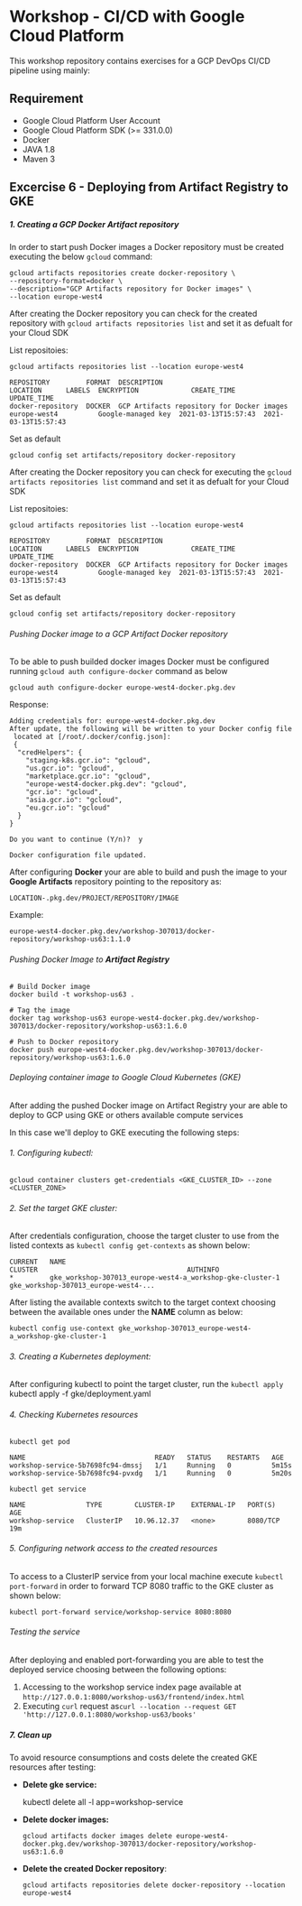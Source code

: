 
# Workshop - CI/CD with Google Cloud Platform

This workshop repository contains exercises for a GCP DevOps CI/CD pipeline using mainly:


## Requirement

*   Google Cloud Platform User Account
*   Google Cloud Platform SDK (>= 331.0.0)
*	Docker
*	JAVA 1.8
*   Maven 3

## Excercise 6 - Deploying from Artifact Registry to GKE

##### 1. Creating a GCP Docker Artifact repository
In order to start push Docker images a Docker repository must be created executing the below `gcloud` command:

	gcloud artifacts repositories create docker-repository \
	--repository-format=docker \
	--description="GCP Artifacts repository for Docker images" \
	--location europe-west4

After creating the Docker repository you can check for the created repository with `gcloud artifacts repositories list` and set it as defualt for your Cloud SDK

List repositoies:

	gcloud artifacts repositories list --location europe-west4

	REPOSITORY         FORMAT  DESCRIPTION                                 LOCATION      LABELS  ENCRYPTION          	CREATE_TIME          UPDATE_TIME
	docker-repository  DOCKER  GCP Artifacts repository for Docker images  europe-west4          Google-managed key  2021-03-13T15:57:43  2021-03-13T15:57:43

Set as default
	
	gcloud config set artifacts/repository docker-repository

After creating the Docker repository you can check for executing the `gcloud artifacts repositories list` command and set it as defualt for your Cloud SDK

List repositoies:

	gcloud artifacts repositories list --location europe-west4

	REPOSITORY         FORMAT  DESCRIPTION                                 LOCATION      LABELS  ENCRYPTION          	CREATE_TIME          UPDATE_TIME
	docker-repository  DOCKER  GCP Artifacts repository for Docker images  europe-west4          Google-managed key  2021-03-13T15:57:43  2021-03-13T15:57:43

Set as default
	
	gcloud config set artifacts/repository docker-repository
	

###### Pushing Docker image to a GCP Artifact Docker repository
To be able to push builded docker images Docker must be configured running `gcloud auth configure-docker` command as below

	gcloud auth configure-docker europe-west4-docker.pkg.dev
	
Response:

	Adding credentials for: europe-west4-docker.pkg.dev
	After update, the following will be written to your Docker config file
	 located at [/root/.docker/config.json]:
	 {
	  "credHelpers": {
	    "staging-k8s.gcr.io": "gcloud",
	    "us.gcr.io": "gcloud",
	    "marketplace.gcr.io": "gcloud",
	    "europe-west4-docker.pkg.dev": "gcloud",
	    "gcr.io": "gcloud",
	    "asia.gcr.io": "gcloud",
	    "eu.gcr.io": "gcloud"
	  }
	}
	
	Do you want to continue (Y/n)?  y
	
	Docker configuration file updated.	
	
After configuring **Docker** your are able to build and push the image to your **Google Artifacts** repository pointing to the repository as:

	LOCATION-.pkg.dev/PROJECT/REPOSITORY/IMAGE

Example:

	europe-west4-docker.pkg.dev/workshop-307013/docker-repository/workshop-us63:1.1.0
  	

###### Pushing Docker Image to **Artifact Registry**

	# Build Docker image
	docker build -t workshop-us63 .
	
	# Tag the image
	docker tag workshop-us63 europe-west4-docker.pkg.dev/workshop-307013/docker-repository/workshop-us63:1.6.0
	
	# Push to Docker repository
	docker push europe-west4-docker.pkg.dev/workshop-307013/docker-repository/workshop-us63:1.6.0
	

###### Deploying container image to Google Cloud Kubernetes (GKE)
After adding the pushed Docker image on Artifact Registry your are able to deploy to GCP using GKE or others available compute services

In this case we'll deploy to GKE executing the following steps:

###### 1. Configuring kubectl:
	gcloud container clusters get-credentials <GKE_CLUSTER_ID> --zone <CLUSTER_ZONE>

###### 2. Set the target GKE cluster:
After credentials configuration, choose the target cluster to use from the listed contexts as `kubectl config get-contexts` as shown below:

	CURRENT   NAME                                                        CLUSTER                                     AUTHINFO                                     
	*         gke_workshop-307013_europe-west4-a_workshop-gke-cluster-1   gke_workshop-307013_europe-west4-...   

After listing the available contexts switch to the target context choosing between the available ones under the **NAME** column as below:

	kubectl config use-context gke_workshop-307013_europe-west4-a_workshop-gke-cluster-1

###### 3. Creating a Kubernetes deployment:
After configuring kubectl to point the target cluster, run the `kubectl apply`
	kubectl apply -f gke/deployment.yaml

###### 4. Checking Kubernetes resources

	kubectl get pod

	NAME                                READY   STATUS    RESTARTS   AGE
	workshop-service-5b7698fc94-dmssj   1/1     Running   0          5m15s
	workshop-service-5b7698fc94-pvxdg   1/1     Running   0          5m20s

	kubectl get service

	NAME               TYPE        CLUSTER-IP    EXTERNAL-IP   PORT(S)    AGE	
	workshop-service   ClusterIP   10.96.12.37   <none>        8080/TCP   19m

###### 5. Configuring network access to the created resources
To access to a ClusterIP service from your local machine execute `kubectl port-forward` in order to forward TCP 8080 traffic to the GKE cluster as shown below:

	kubectl port-forward service/workshop-service 8080:8080

###### Testing the service
After deploying and enabled port-forwarding you are able to test the deployed service choosing between the following options:

1. Accessing to the workshop service index page available at
	`http://127.0.0.1:8080/workshop-us63/frontend/index.html`
2. Executing `curl` request as`curl --location --request GET 'http://127.0.0.1:8080/workshop-us63/books'`

##### 7. Clean up
To avoid resource consumptions and costs delete the created GKE resources after testing:

- **Delete gke service:**

	kubectl delete all -l app=workshop-service

- **Delete docker images:**

	  gcloud artifacts docker images delete europe-west4-docker.pkg.dev/workshop-307013/docker-repository/workshop-us63:1.6.0

- **Delete the created Docker repository**:

	  gcloud artifacts repositories delete docker-repository --location europe-west4